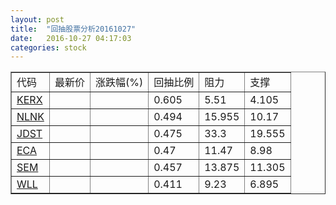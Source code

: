 ```yaml
---
layout: post
title:  "回抽股票分析20161027"
date:   2016-10-27 04:17:03
categories: stock
---
```

<script type="text/javascript">
var stockList = []
stockList.push('gb_kerx');
stockList.push('gb_nlnk');
stockList.push('gb_jdst');
stockList.push('gb_eca');
stockList.push('gb_sem');
stockList.push('gb_wll');
</script>
<table border="1">
 <tr>
 <td>代码</td>
 <td>最新价</td>
 <td>涨跌幅(%)</td>
 <td>回抽比例</td>
 <td>阻力</td>
 <td>支撑</td>
</tr>
  <tr id="kerx">
  <td><a href="http://stock.finance.sina.com.cn/usstock/quotes/KERX.html" target="_blank">KERX</a></td><td></td><td></td><td>0.605</td><td>5.51</td><td>4.105</td></tr>
  <tr id="nlnk">
  <td><a href="http://stock.finance.sina.com.cn/usstock/quotes/NLNK.html" target="_blank">NLNK</a></td><td></td><td></td><td>0.494</td><td>15.955</td><td>10.17</td></tr>
  <tr id="jdst">
  <td><a href="http://stock.finance.sina.com.cn/usstock/quotes/JDST.html" target="_blank">JDST</a></td><td></td><td></td><td>0.475</td><td>33.3</td><td>19.555</td></tr>
  <tr id="eca">
  <td><a href="http://stock.finance.sina.com.cn/usstock/quotes/ECA.html" target="_blank">ECA</a></td><td></td><td></td><td>0.47</td><td>11.47</td><td>8.98</td></tr>
  <tr id="sem">
  <td><a href="http://stock.finance.sina.com.cn/usstock/quotes/SEM.html" target="_blank">SEM</a></td><td></td><td></td><td>0.457</td><td>13.875</td><td>11.305</td></tr>
  <tr id="wll">
  <td><a href="http://stock.finance.sina.com.cn/usstock/quotes/WLL.html" target="_blank">WLL</a></td><td></td><td></td><td>0.411</td><td>9.23</td><td>6.895</td></tr>
</table>
